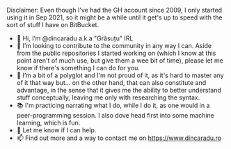 Disclaimer: Even though I've had the GH account since 2009, I only started using it in Sep 2021, so it might be a while until it get's up to speed with the sort of stuff I have on BitBucket.

- 👋 Hi, I’m @dincaradu a.k.a "Grăsuțu" IRL
- 👀 I’m looking to contribute to the community in any way I can. Aside from the public repositories I started working on (which I know at this point aren't of much use, but give them a wee bit of time), please let me know if there's something I can do for you.
- 🌱 I’m a bit of a polyglot and I'm not proud of it, as it's hard to master any of it that way but... on the other hand, that can also constitute and advantage, in the sense that it gives me the ability to better understand stuff conceptually, leaving me only with researching the syntax. 
- 📚 I'm practicing narrating what I do, while I do it, as one would in a peer-programming session. I also dove head first into some machine learning, which is fun.
- 💞️ Let me know if I can help.
- 📫 Find out more and a way to contact me on https://www.dincaradu.ro

<!---
dincaradu/dincaradu is a ✨ special ✨ repository because its `README.md` (this file) appears on your GitHub profile.
You can click the Preview link to take a look at your changes.
--->
